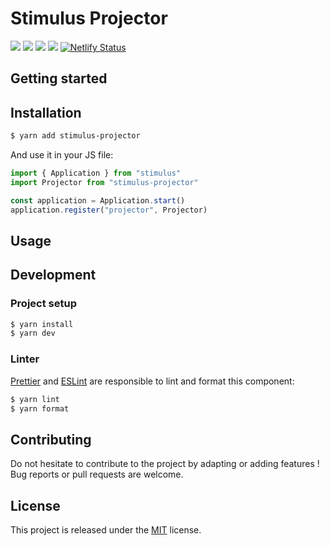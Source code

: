# Stimulus Projector

[![](https://img.shields.io/npm/dt/stimulus-projector.svg)](https://www.npmjs.com/package/stimulus-projector)
[![](https://img.shields.io/npm/v/stimulus-projector.svg)](https://www.npmjs.com/package/stimulus-projector)
[![](https://github.com/leastbad/stimulus-projector/workflows/Lint/badge.svg)](https://github.com/leastbad/stimulus-projector)
[![](https://img.shields.io/github/license/leastbad/stimulus-projector.svg)](https://github.com/leastbad/stimulus-projector)
[![Netlify Status](https://api.netlify.com/api/v1/badges/0fece360-ab60-4f72-9194-0f01644e2d16/deploy-status)](https://app.netlify.com/sites/trance/deploys)

## Getting started

## Installation

```bash
$ yarn add stimulus-projector
```

And use it in your JS file:
```js
import { Application } from "stimulus"
import Projector from "stimulus-projector"

const application = Application.start()
application.register("projector", Projector)
```

## Usage

## Development

### Project setup
```bash
$ yarn install
$ yarn dev
```

### Linter
[Prettier](https://prettier.io/) and [ESLint](https://eslint.org/) are responsible to lint and format this component:
```bash
$ yarn lint
$ yarn format
```

## Contributing

Do not hesitate to contribute to the project by adapting or adding features ! Bug reports or pull requests are welcome.

## License

This project is released under the [MIT](http://opensource.org/licenses/MIT) license.
